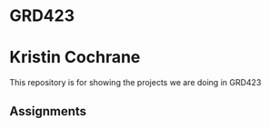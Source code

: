 # GRD423
<h1>Kristin Cochrane</h1>
<p>
  This repository is for showing the projects we are doing in GRD423
</p>
<h2>Assignments</h2>
